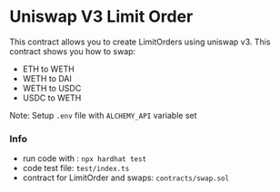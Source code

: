 # Uniswap V3 Limit Order

This contract allows you to create LimitOrders using uniswap v3.
This contract shows you how to swap:
- ETH to WETH
- WETH to DAI
- WETH to USDC
- USDC to WETH

Note: Setup `.env` file with `ALCHEMY_API` variable set 

### Info

- run code with : `npx hardhat test`
- code test file: `test/index.ts`
- contract for LimitOrder and swaps: `contracts/swap.sol`